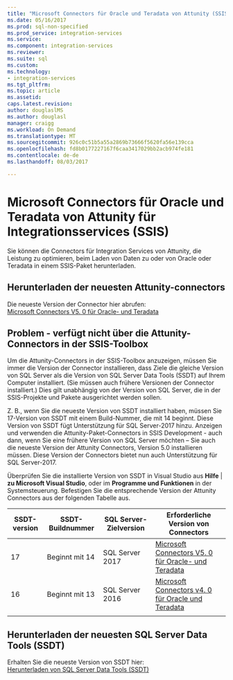 ```yaml
---
title: "Microsoft Connectors für Oracle und Teradata von Attunity (SSIS) | Microsoft Docs"
ms.date: 05/16/2017
ms.prod: sql-non-specified
ms.prod_service: integration-services
ms.service: 
ms.component: integration-services
ms.reviewer: 
ms.suite: sql
ms.custom: 
ms.technology:
- integration-services
ms.tgt_pltfrm: 
ms.topic: article
ms.assetid: 
caps.latest.revision: 
author: douglaslMS
ms.author: douglasl
manager: craigg
ms.workload: On Demand
ms.translationtype: MT
ms.sourcegitcommit: 926c0c51b5a55a2869b73666f5620fa56e139cca
ms.openlocfilehash: fd8b0177227167f6caa3417029bb2acb974fe181
ms.contentlocale: de-de
ms.lasthandoff: 08/03/2017

---
```

# <a name="microsoft-connectors-for-oracle-and-teradata-by-attunity-for-integration-services-ssis"></a>Microsoft Connectors für Oracle und Teradata von Attunity für Integrationsservices (SSIS)

Sie können die Connectors für Integration Services von Attunity, die Leistung zu optimieren, beim Laden von Daten zu oder von Oracle oder Teradata in einem SSIS-Paket herunterladen.

## <a name="download-the-latest-attunity-connectors"></a>Herunterladen der neuesten Attunity-connectors

Die neueste Version der Connector hier abrufen:  
[Microsoft Connectors V5. 0 für Oracle- und Teradata](https://www.microsoft.com/download/details.aspx?id=55179)

## <a name="issue---the-attunity-connectors-arent-visible-in-the-ssis-toolbox"></a>Problem - verfügt nicht über die Attunity-Connectors in der SSIS-Toolbox

Um die Attunity-Connectors in der SSIS-Toolbox anzuzeigen, müssen Sie immer die Version der Connector installieren, dass Ziele die gleiche Version von SQL Server als die Version von SQL Server Data Tools (SSDT) auf Ihrem Computer installiert. (Sie müssen auch frühere Versionen der Connector installiert.) Dies gilt unabhängig von der Version von SQL Server, die in der SSIS-Projekte und Pakete ausgerichtet werden sollen.

Z. B., wenn Sie die neueste Version von SSDT installiert haben, müssen Sie 17-Version von SSDT mit einem Build-Nummer, die mit 14 beginnt. Diese Version von SSDT fügt Unterstützung für SQL Server-2017 hinzu. Anzeigen und verwenden die Attunity-Paket-Connectors in SSIS Development - auch dann, wenn Sie eine frühere Version von SQL Server möchten – Sie auch die neueste Version der Attunity Connectors, Version 5.0 installieren müssen. Diese Version der Connectors bietet nun auch Unterstützung für SQL Server-2017.

Überprüfen Sie die installierte Version von SSDT in Visual Studio aus **Hilfe** | **zu Microsoft Visual Studio**, oder im **Programme und Funktionen** in der Systemsteuerung. Befestigen Sie die entsprechende Version der Attunity Connectors aus der folgenden Tabelle aus.

|SSDT-version|SSDT-Buildnummer|SQL Server-Zielversion|Erforderliche Version von Connectors|
|---------|---------|---------|---------|
|17|Beginnt mit 14|SQL Server 2017|[Microsoft Connectors V5. 0 für Oracle- und Teradata](https://www.microsoft.com/download/details.aspx?id=55179)|
|16|Beginnt mit 13|SQL Server 2016|[Microsoft Connectors v4. 0 für Oracle und Teradata](https://www.microsoft.com/download/details.aspx?id=52950)|
||||

## <a name="download-the-latest-sql-server-data-tools-ssdt"></a>Herunterladen der neuesten SQL Server Data Tools (SSDT)

Erhalten Sie die neueste Version von SSDT hier:  
[Herunterladen von SQL Server Data Tools (SSDT)](..//ssdt/download-sql-server-data-tools-ssdt.md)

